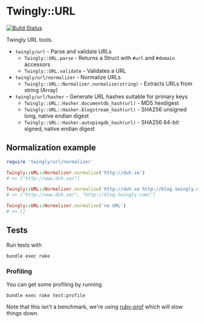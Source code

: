 # Twingly::URL

[![Build Status](https://travis-ci.org/twingly/twingly-url.svg?branch=master)](https://travis-ci.org/twingly/twingly-url)

Twingly URL tools.

* `twingly/url` - Parse and validate URLs
    * `Twingly::URL.parse` - Returns a Struct with `#url` and `#domain` accessors
    * `Twingly::URL.validate` - Validates a URL
* `twingly/url/normalizer` - Normalize URLs
    * `Twingly::URL::Normalizer.normalize(string)` - Extracts URLs from string (Array)
* `twingly/url/hasher` - Generate URL hashes suitable for primary keys
    * `Twingly::URL::Hasher.documentdb_hash(url)` - MD5 hexdigest
    * `Twingly::URL::Hasher.blogstream_hash(url)` - SHA256 unsigned long, native endian digest
    * `Twingly::URL::Hasher.autopingdb_hash(url)` - SHA256 64-bit signed, native endian digest

## Normalization example

```ruby
require 'twingly/url/normalizer'

Twingly::URL::Normalizer.normalize('http://duh.se')
# => ["http://www.duh.se/"]

Twingly::URL::Normalizer.normalize('http://duh.se http://blog.twingly.com/')
# => ["http://www.duh.se/", "http://blog.twingly.com/"]

Twingly::URL::Normalizer.normalize('no URL')
# => []
```

## Tests

Run tests with

    bundle exec rake

### Profiling

You can get some profiling by running

    bundle exec rake test:profile

Note that this isn't a benchmark, we're using [ruby-prof] which will slow things down.

[ruby-prof]: http://ruby-prof.rubyforge.org/

